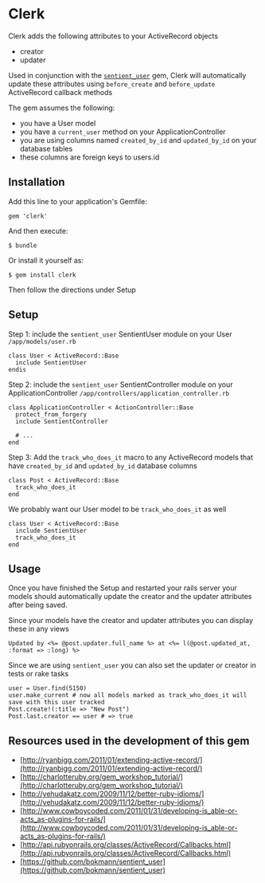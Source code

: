 # Clerk

Clerk adds the following attributes to your ActiveRecord objects

* creator
* updater

Used in conjunction with the [`sentient_user`](https://github.com/bokmann/sentient_user) gem, 
Clerk will automatically update these attributes using `before_create` and `before_update`
ActiveRecord callback methods

The gem assumes the following:

* you have a User model
* you have a `current_user` method on your ApplicationController
* you are using columns named `created_by_id` and `updated_by_id` on your database tables
* these columns are foreign keys to users.id

## Installation

Add this line to your application's Gemfile:

    gem 'clerk'

And then execute:

    $ bundle

Or install it yourself as:

    $ gem install clerk
    
Then follow the directions under Setup

## Setup

Step 1: include the `sentient_user` SentientUser module on your User `/app/models/user.rb`

    class User < ActiveRecord::Base
      include SentientUser
    endis
    
Step 2: include the `sentient_user` SentientController module on your ApplicationController `/app/controllers/application_controller.rb`
    
    class ApplicationController < ActionController::Base
      protect_from_forgery
      include SentientController
      
      # ...
    end    
    
Step 3: Add the `track_who_does_it` macro to any ActiveRecord models that have `created_by_id` and `updated_by_id` database columns
    
    class Post < ActiveRecord::Base
      track_who_does_it
    end
    
We probably want our User model to be `track_who_does_it` as well

    class User < ActiveRecord::Base
      include SentientUser
      track_who_does_it
    end

## Usage 

Once you have finished the Setup and restarted your rails server 
your models should automatically update the creator and the updater attributes after being saved.

Since your models have the creator and updater attributes you can display these in any views

    Updated by <%= @post.updater.full_name %> at <%= l(@post.updated_at, :format => :long) %>
    
Since we are using `sentient_user` you can also set the updater or creator in tests or rake tasks

    user = User.find(5150)
    user.make_current # now all models marked as track_who_does_it will save with this user tracked
    Post.create!(:title => "New Post")
    Post.last.creator == user # => true

## Resources used in the development of this gem

* [http://ryanbigg.com/2011/01/extending-active-record/](http://ryanbigg.com/2011/01/extending-active-record/)
* [http://charlotteruby.org/gem_workshop_tutorial/](http://charlotteruby.org/gem_workshop_tutorial/)
* [http://yehudakatz.com/2009/11/12/better-ruby-idioms/](http://yehudakatz.com/2009/11/12/better-ruby-idioms/)
* [http://www.cowboycoded.com/2011/01/31/developing-is_able-or-acts_as-plugins-for-rails/](http://www.cowboycoded.com/2011/01/31/developing-is_able-or-acts_as-plugins-for-rails/)
* [http://api.rubyonrails.org/classes/ActiveRecord/Callbacks.html](http://api.rubyonrails.org/classes/ActiveRecord/Callbacks.html)
* [https://github.com/bokmann/sentient_user](https://github.com/bokmann/sentient_user)
